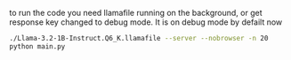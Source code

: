 to run the code you need llamafile running on the background, or get response key changed to debug mode. It is on debug mode by defailt now
```bash
./Llama-3.2-1B-Instruct.Q6_K.llamafile --server --nobrowser -n 20
python main.py
```

[//]: # (Usful links for implemetation )
[//]: # (https://thepythoncode.com/article/make-pdf-viewer-with-tktinter-in-python)
